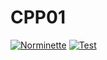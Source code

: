 # CPP01
[![Norminette](https://github.com/ywake/CPP01/actions/workflows/norm.yml/badge.svg)](https://github.com/ywake/CPP01/actions/workflows/norm.yml) [![Test](https://github.com/ywake/CPP01/actions/workflows/test.yml/badge.svg)](https://github.com/ywake/CPP01/actions/workflows/test.yml)

